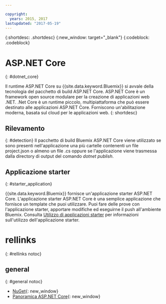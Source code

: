 ```yaml
---

copyright:
  years: 2015, 2017
lastupdated: "2017-05-19"
---
```


{:shortdesc: .shortdesc}
{:new_window: target="_blank"}
{:codeblock: .codeblock}


# ASP.NET Core
{: #dotnet_core}

Il runtime ASP.NET Core su {{site.data.keyword.Bluemix}} si avvale della tecnologia del pacchetto di build ASP.NET Core. ASP.NET Core
è un framework open source modulare per la creazione di applicazioni web .NET.
.Net Core è un runtime piccolo, multipiattaforma che può essere destinato alle applicazioni ASP.NET Core.
Forniscono un'abilitazione moderna, basata sul cloud per le applicazioni web.
{: shortdesc}

## Rilevamento
{: #detection}
Il pacchetto di build Bluemix ASP.NET Core viene utilizzato se sono presenti nell'applicazione una più cartelle contenenti un file project.json o almeno un file .cs oppure
 se l'applicazione viene trasmessa dalla directory di output del comando *dotnet publish*.

## Applicazione starter
{: #starter_application}

{{site.data.keyword.Bluemix}} fornisce un'applicazione starter ASP.NET Core.  L'applicazione starter ASP.NET Core è una semplice applicazione che fornisce un template che puoi utilizzare. Puoi fare delle prove con l'applicazione starter, apportare modifiche ed eseguirne il push all'ambiente Bluemix.  Consulta [Utilizzo di applicazioni starter](/docs/cfapps/starter_app_usage.html) per informazioni sull'utilizzo dell'applicazione starter.

# rellinks
{: #rellinks notoc}
## general
{: #general notoc}
* [NuGet](https://docs.nuget.org/Consume/Overview){: new_window}
* [Panoramica ASP.NET Core](http://docs.asp.net/en/latest/conceptual-overview/aspnet.html){: new_window}
